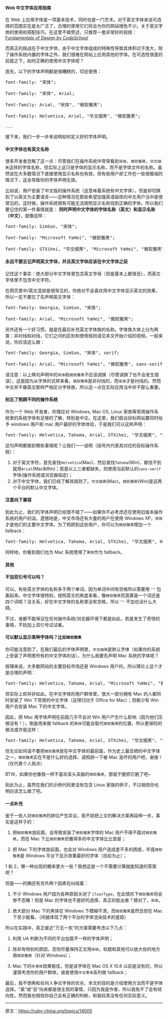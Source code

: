 #### Web 中文字体应用指南

在 Web 上应用字体是一项基本技术，同时也是一门艺术。对于英文字体来说可选择的范围实在是太广泛了，合理的使用它们将会为你的网站增色不少。关于英文字体的使用和搭配技巧，在这里不做赘述，只推荐一套非常好的视频：[Fundamentals of Design _by CodeSchool_](http://www.codeschool.com/courses/fundamentals-of-design)

而真正的挑战在于中文字体，由于中文字体组成的特殊性导致其体积过于庞大，除了操作系统内置的字体之外，我们很难在网站上应用其他的字体。在可选性很差的前提之下，如何正确的使用中文字体呢？

首先，以下的字体声明都是很糟糕的，切忌使用：

<pre class="highlight css"><span class="nt">font-family</span><span class="o">:</span> <span class="err">"宋体"</span><span class="o">;</span>

<span class="nt">font-family</span><span class="o">:</span> <span class="err">"宋体"</span><span class="o">,</span> <span class="nt">Arial</span><span class="o">;</span>

<span class="nt">font-family</span><span class="o">:</span> <span class="nt">Arial</span><span class="o">,</span> <span class="err">"宋体"</span><span class="o">,</span> <span class="err">"微软雅黑"</span><span class="o">;</span>

<span class="nt">font-family</span><span class="o">:</span> <span class="nt">Helvetica</span><span class="o">,</span> <span class="nt">Arial</span><span class="o">,</span> <span class="err">"华文细黑"</span><span class="o">,</span> <span class="err">"微软雅黑"</span><span class="o">;</span>

<span class="o">...</span>
</pre>

接下来，我们一步一步来说明如何定义好的字体声明。

#### 中文字体也有英文名称

很多开发者忽略了这一点：尽管我们在操作系统中常常看到`宋体`、`微软雅黑`、`华文细黑`这样的字体名称，但实际上这只是字体的显示名称，而不是字体文件的名称。虽然说在大多数情况下直接使用显示名称也有效，但有些用户却工作在一些很极端的情况下，这会导致你的字体声明无效。

比如说，用户安装了中文版的操作系统（这意味着系统有中文字体），但是却切换到了以英文为主要语言——这种情况在那些希望加强英语锻炼的中文用户当中是很常见的。这时候，操作系统很有可能无法按照显示名称找到正确的字体，所以我们要记住的第一件事情就是： **同时声明中文字体的字体名称（英文）和显示名称（中文）**，就像这样：

<pre class="highlight css"><span class="nt">font-family</span><span class="o">:</span> <span class="nt">SimSun</span><span class="o">,</span> <span class="err">"宋体"</span><span class="o">;</span>

<span class="nt">font-family</span><span class="o">:</span> <span class="err">"</span><span class="nt">Microsoft</span> <span class="nt">YaHei</span><span class="err">"</span><span class="o">,</span> <span class="err">"微软雅黑"</span><span class="o">;</span>

<span class="nt">font-family</span><span class="o">:</span> <span class="nt">STXihei</span><span class="o">,</span> <span class="err">"华文细黑"</span><span class="o">,</span> <span class="err">"</span><span class="nt">Microsoft</span> <span class="nt">YaHei</span><span class="err">"</span><span class="o">,</span> <span class="err">"微软雅黑"</span><span class="o">;</span>
</pre>

#### 永远不要忘记声明英文字体，并且英文字体应该在中文字体之前

记住这个事实：绝大部分中文字体里包含英文字母（但是基本上都很丑），而英文字体里不包含中文字符。

在网页里中/英文混排是很常见的，你绝对不会喜欢用中文字体显示英文的效果，所以一定不要忘了先声明英文字体：

<pre class="highlight css"><span class="nt">font-family</span><span class="o">:</span> <span class="nt">Georgia</span><span class="o">,</span> <span class="nt">SimSun</span><span class="o">,</span> <span class="err">"宋体"</span><span class="o">;</span>

<span class="nt">font-family</span><span class="o">:</span> <span class="nt">Arial</span><span class="o">,</span> <span class="err">"</span><span class="nt">Microsoft</span> <span class="nt">YaHei</span><span class="err">"</span><span class="o">,</span> <span class="err">"微软雅黑"</span><span class="o">;</span>
</pre>

另外还有一个好习惯，就是在最后补充英文字体族的名称。字体族大体上分为两类：非衬线和衬线，它们之间的区别和使用规则请见本文开始介绍的视频。一般来说，你应该这么做：

<pre class="highlight css"><span class="nt">font-family</span><span class="o">:</span> <span class="nt">Georgia</span><span class="o">,</span> <span class="nt">SimSun</span><span class="o">,</span> <span class="err">"宋体"</span><span class="o">,</span> <span class="nt">serif</span><span class="o">;</span>

<span class="nt">font-family</span><span class="o">:</span> <span class="nt">Arial</span><span class="o">,</span> <span class="err">"</span><span class="nt">Microsoft</span> <span class="nt">YaHei</span><span class="err">"</span><span class="o">,</span> <span class="err">"微软雅黑"</span><span class="o">,</span> <span class="nt">sans-serif</span><span class="o">;</span>
</pre>

请注意：以上两句声明中的`宋体`和`微软雅黑`不应该调换（尽管调换了也不会发生错误），这是因为从字体的式样来看，`微软雅黑`是非衬线的，而`宋体`才是衬线的。然而中文并不像英文那样严格区分字体族，所以这一点在实际应用当中并不那么重要。

#### 别忘了照顾不同的操作系统

作为一个 Web 开发者，你理应对 Windows, Mac OS, Linux 家族等常用操作系统里的系统字体有足够的了解，特别是中文。在这里，我们假设目标网站要同时给予 windows 用户和 mac 用户最好的字体体验，于是我们可以这样声明：

<pre class="highlight css"><span class="nt">font-family</span><span class="o">:</span> <span class="nt">Helvetica</span><span class="o">,</span> <span class="nt">Tahoma</span><span class="o">,</span> <span class="nt">Arial</span><span class="o">,</span> <span class="nt">STXihei</span><span class="o">,</span> <span class="err">"华文细黑"</span><span class="o">,</span> <span class="err">"</span><span class="nt">Microsoft</span> <span class="nt">YaHei</span><span class="err">"</span><span class="o">,</span> <span class="err">"微软雅黑"</span><span class="o">,</span> <span class="nt">sans-serif</span><span class="o">;</span>
</pre>

这句声明都做到哪些事情呢？让我们一一说明（括号内代表其对应的目标操作系统）：

1.  对于英文字符，首先查找`Helvetica`(Mac)，然后查找`Tahoma`(Win)，都找不到就用`Arial`(Mac&Win)；若是以上三者都缺失，则使用当前默认的`sans-serif`字体(操作系统或浏览器指定)；
2.  对于中文字体，我们已经了解其规则了。`华文细黑`(Mac)，`微软雅黑`(Win)是这两个平台的默认中文字体。

#### 注意向下兼容

到此为止，我们的字体声明已经很不错了——如果你不必考虑还在使用旧版本操作系统的用户的话。遗憾地是，中文市场还有大量的用户在使用 Windows XP，`宋体`才是他们的主要中文字体。为了照顾到这些用户，你可以为`微软雅黑`增加一个 fallback：

<pre class="highlight css"><span class="nt">font-family</span><span class="o">:</span> <span class="nt">Helvetica</span><span class="o">,</span> <span class="nt">Tahoma</span><span class="o">,</span> <span class="nt">Arial</span><span class="o">,</span> <span class="nt">STXihei</span><span class="o">,</span> <span class="err">"华文细黑"</span><span class="o">,</span> <span class="nt">Heiti</span><span class="o">,</span> <span class="err">"黑体"</span><span class="o">,</span> <span class="err">"</span><span class="nt">Microsoft</span> <span class="nt">YaHei</span><span class="err">"</span><span class="o">,</span> <span class="err">"微软雅黑"</span><span class="o">,</span> <span class="nt">SimSun</span><span class="o">,</span> <span class="err">"宋体"</span><span class="o">,</span> <span class="nt">sans-serif</span><span class="o">;</span>
</pre>

同样地，你看到我们也为 Mac 系统使用了`黑体`作为 fallback。

#### 其他

#### 不加双引号可以吗？

可以。有些英文字体的名称多于两个单词，因为单词中间有空格所以需要用 `""` 包裹起来。中文字体很特别，按照英文的角度来看，像`微软雅黑`究竟算是一个词还是四个词呢？没关系，好在中文字体的名称里没有空格，所以 `""` 不加也没什么大碍。

不过，谁都不能保证在任何操作系统/浏览器环境下都是如此，若是发生了奇怪的事情，不妨加上双引号试试看。

#### 可以默认显示某种字体吗？比如`微软雅黑`

你可能注意到了，在我们最后的字体声明里，`华文细黑`是默认字体（如果你的系统上安装了声明里所有的中文字体的话），为什么我要先声明 Mac 系统的字体呢？

按理来说，大多数网站的主要目标市场还是 Windows 用户的，所以理论上这个才是合理的声明：

<pre class="highlight css"><span class="nt">font-family</span><span class="o">:</span> <span class="nt">Helvetica</span><span class="o">,</span> <span class="nt">Tahoma</span><span class="o">,</span> <span class="nt">Arial</span><span class="o">,</span> <span class="err">"</span><span class="nt">Microsoft</span> <span class="nt">YaHei</span><span class="err">"</span><span class="o">,</span> <span class="err">"微软雅黑"</span><span class="o">,</span> <span class="nt">SimSun</span><span class="o">,</span> <span class="err">"宋体"</span><span class="o">,</span> <span class="nt">STXihei</span><span class="o">,</span> <span class="err">"华文细黑"</span><span class="o">,</span> <span class="nt">Heiti</span><span class="o">,</span> <span class="err">"黑体"</span><span class="o">,</span> <span class="nt">sans-serif</span><span class="o">;</span>
</pre>

但实际上却并非如此。在中文字体的用户群体里，很大一部分拥有 Mac 的人都同时安装了 Win 下常用的中文字体（这得归功于 Office for Mac）；但极少有 Win 用户去安装 Mac 下的中文字体。

因此，把 Mac 用字体声明在前面几乎不会对 Win 用户产生什么影响（因为他们压根没有！），倒是用来做 fallback 的`黑体`可能会取代`微软雅黑`的位置，所以更保险的做法或许是这样：

<pre class="highlight css"><span class="nt">font-family</span><span class="o">:</span> <span class="nt">Helvetica</span><span class="o">,</span> <span class="nt">Tahoma</span><span class="o">,</span> <span class="nt">Arial</span><span class="o">,</span> <span class="nt">STXihei</span><span class="o">,</span> <span class="err">"华文细黑"</span><span class="o">,</span> <span class="err">"</span><span class="nt">Microsoft</span> <span class="nt">YaHei</span><span class="err">"</span><span class="o">,</span> <span class="err">"微软雅黑"</span><span class="o">,</span> <span class="nt">SimSun</span><span class="o">,</span> <span class="err">"宋体"</span><span class="o">,</span> <span class="nt">Heiti</span><span class="o">,</span> <span class="err">"黑体"</span><span class="o">,</span> <span class="nt">sans-serif</span><span class="o">;</span>
</pre>

但无论如何请不要把`微软雅黑`放在中文字体的最前面，作为史上最丑陋的中文字体之一，`微软雅黑`实在不是什么好的选择，请照顾一下被 Mac 宠坏的用户吧，谢谢！（仅代表个人观点）

BTW，如果你也像我一样不喜欢呆头呆脑的`微软雅黑`，那就干脆把它删了吧~

到此为止，虽然在我们的示例代码里没有包含 Linux 家族的例子，不过相信你也明白该怎么做了吧。

#### 一点补充

鉴于一些人对`微软雅黑`的排位产生异议，我不妨把上文的解决方案再延伸一步。事实是这样子的：

1.  把`微软雅黑`放前面，会导致安装了`微软雅黑`字体的 Mac 用户不得不面对`微软雅黑`，而在 Mac 下比`微软雅黑`优雅得多的中文字体比比皆是；

2.  把 Mac 下的字体放前面，也会对 Windows 用户造成差不多的困惑，毕竟`微软雅黑`是 Windows 平台下显示效果最好的字体（目前为止）；

1 和 2，哪一种出现的概率更大一些？我想这是一个不需要计算就能知道的答案吧？

但是——的确还有另外两个因素在纠结着：

1.  不少 Windows 用户因为各种原因关闭了 `ClearType`，在此情形下`微软雅黑`将会惨不忍睹！但是 Mac 的字体也不是好的选择，真正的胜出者？猜对了，`宋体`。

2.  绝大部分 Mac 下的黑体在 Windows 下模糊不清，而`微软雅黑`虽然丑但在 Mac 下至少能看。（间接体现了两个平台的字体渲染技术的差距）

所以在实践中，真正接近“万无一失”的方案需要考虑以下几点：

1.  利用 UA 判断为不同的平台加载不一样的字体声明；

2.  除非有特别的原因，否则尽量保持正文用`宋体`，标题和其他可以放大些的地方用`微软雅黑`（针对 Windows）；

3.  Mac 下的`冬青体`效果极佳，但是该字体在 Mac OS X 10.6 以前是没有的，所以谨慎考虑你的用户群体，或者使用`华文黑体`系列做 fallback；

最后，我不想再和任何人争论字体的优劣，本文的目的是介绍使用方法而不是字体选择。“美”或“丑”向来都是很主观的事情，只因为我是作者，所以我免不了会有倾向性，然而我也相信你自己会有正确的判断，和我较真没有任何实际意义。


----------------

原文：https://ruby-china.org/topics/14005